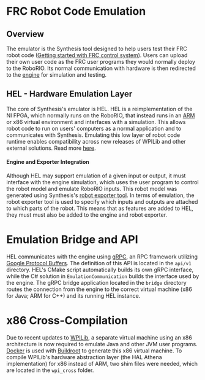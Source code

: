 # FRC Robot Code Emulation

## Overview
The emulator is the Synthesis tool designed to help users test their FRC robot code ([Getting started with FRC control system](https://wpilib.screenstepslive.com/s/currentCS "FRC Control System")). Users can upload their own user code as the FRC user programs they would normally deploy to the RoboRIO. Its normal communication with hardware is then redirected to the [engine](../engine "Engine Source") for simulation and testing.

## HEL - Hardware Emulation Layer
The core of Synthesis's emulator is HEL. HEL is a reimplementation of the NI FPGA, which normally runs on the RoboRIO, that instead runs in an [ARM](./emulator_building.md "Building the Emulator") or x86 virtual environment and interfaces with a simulation. This allows robot code to run on users' computers as a normal application and to communicates with Synthesis. Emulating this low layer of robot code runtime enables compatibility across new releases of WPILib and other external solutions. Read more [here](./hel/README.md "HEL README").

#### Engine and Exporter Integration

Although HEL may support emulation of a given input or output, it must interface with the engine simulation, which uses the user program to control the robot model and emulate RoboRIO inputs. This robot model was generated using Synthesis's [robot exporter tool](../exporters/robot_exporter "Robot Exporter Source"). In terms of emulation, the robot exporter tool is used to specify which inputs and outputs are attached to which parts of the robot. This means that as features are added to HEL, they must must also be added to the engine and robot exporter. 

# Emulation Bridge and API

HEL communicates with the engine using [gRPC](https://grpc.io/ "gRPC Home Page"), an RPC framework utilizing [Google Protocol Buffers](https://developers.google.com/protocol-buffers/ "Google Protocol Buffers"). The definition of this API is located in the `api/v1` directory. HEL's CMake script automatically builds its own gRPC interface, while the C# solution in `EmulationCommunication` builds the interface used by the engine. The gRPC bridge application located in the `bridge` directory routes the connection from the engine to the correct virtual machine (x86 for Java; ARM for C++) and its running HEL instance.

# x86 Cross-Compilation

Due to recent updates to [WPILib](https://github.com/wpilibsuite/allwpilib "WPILib Source"), a separate virtual machine using an x86 architecture is now required to emulate Java and other JVM user programs. [Docker](https://www.docker.com/ "Docker Home Page") is used with [Buildroot](https://buildroot.org/ "Buildroot Home Page") to generate this x86 virtual machine. To compile WPILib's hardware abstraction layer (the HAL Athena implementation) for x86 instead of ARM, two shim files were needed, which are located in the `wpi_cross` folder.